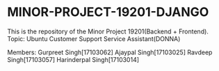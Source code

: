 # MINOR-PROJECT-19201-DJANGO
This is the repository of the Minor Project 19201(Backend + Frontend). 
Topic: Ubuntu Customer Support Service Assistant(DONNA)

Members: 
Gurpreet Singh[17103062]
Ajaypal Singh[17103025]
Ravdeep Singh[17103057]
Harinderpal Singh[17103014]
